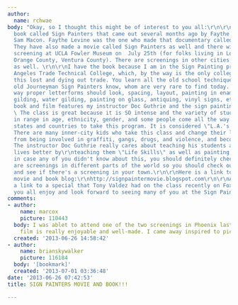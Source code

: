 ```yaml
---
author:
  name: rchwae
body: "Okay, so I thought this might be of interest to you all:\r\n\r\nThere is a
  book called Sign Painters that came out several months ago by Faythe Levine and
  Sam Macon. Faythe Levine was the one who made that documentary called Handmade Nation.
  They have also made a movie called Sign Painters as well and there will be a free
  screening at UCLA Fowler Museum on  July 25th (for folks living in Los Angeles,
  Orange County, Ventura County). There are screenings in other cities of the world
  as well. \r\n\r\nI have the book because I am in the Sign Painting program at Los
  Angeles Trade Technical College, which, by the way is the only college that teaches
  this lost and dying out trade. You learn all the old school techniques that only
  old Journeyman Sign Painters know, whom are very rare to find today. We learn the
  way proper letterforms should look, spacing, layout, painting in enamel, gold leaf
  gilding, water gilding, painting on glass, antiquing, vinyl signs, etc..\r\n\r\nThe
  book and film features my instructor Doc Guthrie and the sign painting program.
  \ The class is great because it is SO intense and the variety of students that come
  in range in age, ethnicity, gender, and some people come all the way from different
  states and countries to take this program. It is considered \"L.A.'s Best Kept Secret\".
  There are many inner-city kids who take this class and change their lives around
  from being involved in graffiti, gangs, drugs, and violence, and become sign makers.
  The instructor Doc Guthrie really cares about teaching his students and making their
  lives better by\r\nteaching them \"Life Skills\" as well as painting signs.\r\n\r\nAnyway,
  in case any of you didn't know about this, you should definitely check it out!\r\n\r\nThere
  are screenings in different parts of the world so you should check out the blog
  and see if there's a screening in your town.\r\n\r\nHere is a link to the Sign Painter's
  movie and book blog:\r\nhttp://signpaintermovie.blogspot.com\r\n\r\nAnd here is
  a link to a special that Tony Valdez had on the class recently on Fox 11 News:\r\nhttp://www.myfoxla.com/story/22238703/tonys-la\r\n\r\nHope
  you all enjoy and look forward to seeing many of you at the Sign Painters screening!"
comments:
- author:
    name: marcox
    picture: 110443
  body: I was ablet to attend one of the two screenings in Phoenix last weekend. The
    film is really enjoyable and well-made. I came away inspired to pick up a brush!
  created: '2013-06-26 14:58:42'
- author:
    name: brianskywalker
    picture: 116184
  body: '[bookmark]'
  created: '2013-07-01 03:36:48'
date: '2013-06-26 07:42:53'
title: SIGN PAINTERS MOVIE AND BOOK!!!

---
```

